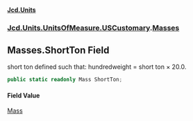#### [Jcd.Units](index 'index')
### [Jcd.Units.UnitsOfMeasure.USCustomary](Jcd.Units.UnitsOfMeasure.USCustomary 'Jcd.Units.UnitsOfMeasure.USCustomary').[Masses](Masses 'Jcd.Units.UnitsOfMeasure.USCustomary.Masses')

## Masses.ShortTon Field

short ton defined such that: hundredweight = short ton × 20.0.

```csharp
public static readonly Mass ShortTon;
```

#### Field Value
[Mass](Mass 'Jcd.Units.UnitTypes.Mass')